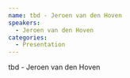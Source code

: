```yaml
--- 
name: tbd - Jeroen van den Hoven 
speakers: 
  - Jeroen van den Hoven 
categories:
  - Presentation
---
```


tbd - Jeroen van den Hoven